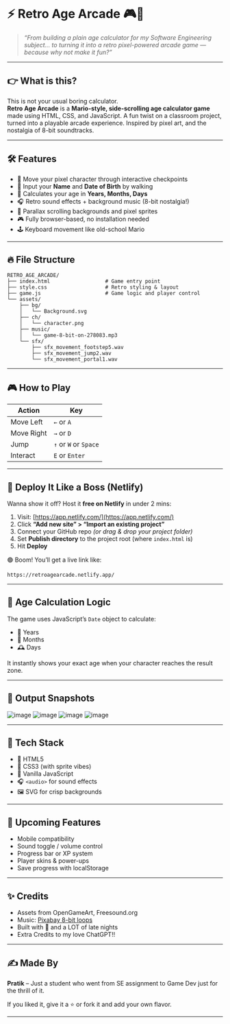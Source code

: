 # ⚡ Retro Age Arcade 🎮🎂

> _“From building a plain age calculator for my Software Engineering subject... to turning it into a retro pixel-powered arcade game — because why not make it fun?”_

---

## 👉 What is this?

This is not your usual boring calculator.  
**Retro Age Arcade** is a **Mario-style, side-scrolling age calculator game** made using HTML, CSS, and JavaScript. A fun twist on a classroom project, turned into a playable arcade experience. Inspired by pixel art, and the nostalgia of 8-bit soundtracks.

---

## 🛠️ Features

- 🧍 Move your pixel character through interactive checkpoints  
- 🎂 Input your **Name** and **Date of Birth** by walking   
- 🧮 Calculates your age in **Years, Months, Days**
- 🎧 Retro sound effects + background music (8-bit nostalgia!)  
- 🌆 Parallax scrolling backgrounds and pixel sprites  
- 🎮 Fully browser-based, no installation needed  
- 🕹️ Keyboard movement like old-school Mario

---

## 🔥 File Structure

```
RETRO_AGE_ARCADE/
├── index.html                  # Game entry point
├── style.css                   # Retro styling & layout
├── game.js                     # Game logic and player control
└── assets/
    ├── bg/
    │   └── Background.svg
    ├── ch/
    │   └── character.png
    ├── music/
    │   └── game-8-bit-on-278083.mp3
    └── sfx/
        ├── sfx_movement_footstep5.wav
        ├── sfx_movement_jump2.wav
        └── sfx_movement_portal1.wav
```

---

## 🎮 How to Play

| Action           | Key         |
|------------------|-------------|
| Move Left        | `←` or `A`  |
| Move Right       | `→` or `D`  |
| Jump             | `↑` or `W` or `Space` |
| Interact         | `E` or `Enter` |

---

## 🚀 Deploy It Like a Boss (Netlify)

Wanna show it off? Host it **free on Netlify** in under 2 mins:

1. Visit: [https://app.netlify.com/](https://app.netlify.com/)
2. Click **“Add new site” > “Import an existing project”**
3. Connect your GitHub repo *(or drag & drop your project folder)*
4. Set **Publish directory** to the project root (where `index.html` is)
5. Hit **Deploy**

🟢 Boom! You’ll get a live link like:

```
https://retroagearcade.netlify.app/
```

---

## 🧠 Age Calculation Logic

The game uses JavaScript’s `Date` object to calculate:

- 📅 Years  
- 📆 Months  
- 🕰️ Days  

It instantly shows your exact age when your character reaches the result zone.

---

## 📸 Output Snapshots

 ![image](https://github.com/user-attachments/assets/4afaa9cd-f432-452b-b7eb-1b2773bc1d8a)  ![image](https://github.com/user-attachments/assets/64cc99ea-f6b4-4f65-b07d-ed4d698e62a3) 
 ![image](https://github.com/user-attachments/assets/5f1f4004-bb3f-4026-b240-cd5b1db18876)  ![image](https://github.com/user-attachments/assets/699f5a08-9d8f-4eb4-981a-08ede8cd18e9) 

---

## 🧰 Tech Stack

- 🧾 HTML5  
- 🎨 CSS3 (with sprite vibes)  
- 🧠 Vanilla JavaScript  
- 🎧 `<audio>` for sound effects  
- 🖼️ SVG for crisp backgrounds

---

## 🚧 Upcoming Features

- Mobile compatibility  
- Sound toggle / volume control  
- Progress bar or XP system  
- Player skins & power-ups  
- Save progress with localStorage

---

## ✨ Credits

- Assets from OpenGameArt, Freesound.org  
- Music: [Pixabay 8-bit loops](https://pixabay.com/music/)  
- Built with 💖 and a LOT of late nights
- Extra Credits to my love ChatGPT!!

---

## ✍️ Made By

**Pratik** – Just a student who went from SE assignment to Game Dev just for the thrill of it.

If you liked it, give it a ⭐ or fork it and add your own flavor.

---
